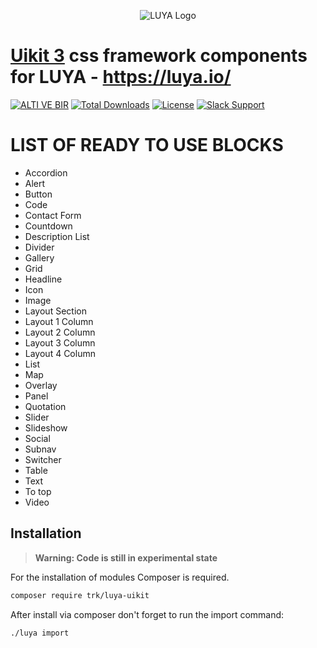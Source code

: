 <p align="center">
  <img src="https://raw.githubusercontent.com/luyadev/luya/master/docs/logo/luya-logo-0.2x.png" alt="LUYA Logo"/>
</p>

# [Uikit 3](https://getuikit.com/) css framework components for LUYA - https://luya.io/

[![ALTI VE BIR](https://img.shields.io/badge/Powered%20By-ALTI%20VE%20BIR%20IT.-brightgreen.svg)](https://altivebir.com)
[![Total Downloads](https://poser.pugx.org/trk/luya-uikit/downloads)](https://packagist.org/packages/trk/luya-uikit-kickstarter)
[![License](https://poser.pugx.org/trk/luya-uikit/license)](https://packagist.org/packages/trk/luya-uikit-kickstarter)
[![Slack Support](https://img.shields.io/badge/Slack-luyadev-yellowgreen.svg)](https://slack.luya.io/)

# LIST OF READY TO USE BLOCKS

+ Accordion
+ Alert
+ Button
+ Code
+ Contact Form
+ Countdown
+ Description List
+ Divider
+ Gallery
+ Grid
+ Headline
+ Icon
+ Image
+ Layout Section
+ Layout 1 Column
+ Layout 2 Column
+ Layout 3 Column
+ Layout 4 Column
+ List
+ Map
+ Overlay
+ Panel
+ Quotation
+ Slider
+ Slideshow
+ Social
+ Subnav
+ Switcher
+ Table
+ Text
+ To top
+ Video

## Installation

> **Warning: Code is still in experimental state**

For the installation of modules Composer is required.

```sh
composer require trk/luya-uikit
```

After install via composer don't forget to run the import command:

```sh
./luya import
```
